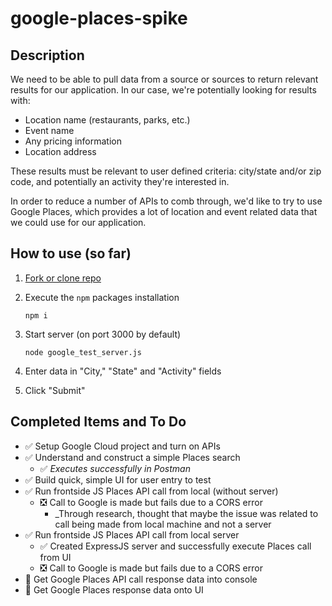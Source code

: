 # google-places-spike

## Description

We need to be able to pull data from a source or sources to return relevant results for our application.  In our case, we're potentially looking for results with:

* Location name (restaurants, parks, etc.)
* Event name
* Any pricing information
* Location address

These results must be relevant to user defined criteria:  city/state and/or zip code, and potentially an activity they're interested in.  

In order to reduce a number of APIs to comb through, we'd like to try to use Google Places, which provides a lot of location and event related data that we could use for our application.

## How to use (so far)

1. [Fork or clone repo](https://github.com/monstertruckdog/google-places-spike)
2. Execute the `npm` packages installation
   
    ```
    npm i
    ```

3. Start server (on port 3000 by default)
   
    ```
    node google_test_server.js
    ```

4. Enter data in "City," "State" and "Activity" fields
5. Click "Submit"

## Completed Items and To Do

* ✅ Setup Google Cloud project and turn on APIs
* ✅ Understand and construct a simple Places search
    - ✅ *Executes successfully in Postman*
* ✅ Build quick, simple UI for user entry to test
* ✅ Run frontside JS Places API call from local (without server)
  * ❎ Call to Google is made but fails due to a CORS error
    * _Through research, thought that maybe the issue was related to call being made from local machine and not a server
* ✅ Run frontside JS Places API call from local server
  * ✅ Created ExpressJS server and successfully execute Places call from UI
  * ❎ Call to Google is made but fails due to a CORS error
* 🔲 Get Google Places API call response data into console
* 🔲 Get Google Places response data onto UI
